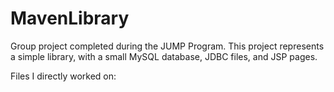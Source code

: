 # MavenLibrary
Group project completed during the JUMP Program. This project represents a simple library, with a small MySQL database, JDBC files, and JSP pages.

Files I directly worked on:
  
  
